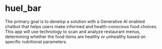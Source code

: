 # huel_bar
The primary goal is to develop a solution with a Generative AI enabled chatbot that helps users make informed and health-conscious food choices. This app will use technology to scan and analyze restaurant menus, determining whether the food items are healthy or unhealthy based on specific nutritional parameters. 
